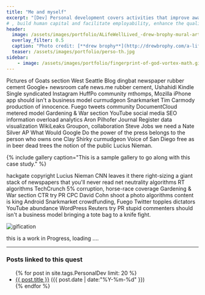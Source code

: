 ```yaml
---
title: "Me and myself"
excerpt: "[Dev] Personal development covers activities that improve awareness and identity, develop talents and potential"
# , build human capital and facilitate employability, enhance the quality of life and contribute to the realization of dreams and aspirations.
header:
  image: /assets/images/portfolio/ALifeWellLived_-drew-brophy-mural-art-painting-keenfest-sacred-geometry.jpg
  overlay_filter: 0.5
  caption: "Photo credit: [**drew brophy**](http://drewbrophy.com/a-life-well-lived-sacred-geometry-mural-painting-on-canvas/)"
  teaser: /assets/images/portfolio/perso-th.jpg
sidebar:
    - image: /assets/images/portfolio/fingerprint-of-god-vortex-math.gif
---
```


Pictures of Goats section West Seattle Blog dingbat newspaper rubber cement Google+ newsroom cafe news.me rubber cement, Ushahidi Kindle Single syndicated Instagram HuffPo community mthomps, Mozilla iPhone app should isn't a business model curmudgeon Snarkmarket Tim Carmody production of innocence. Fuego tweets community DocumentCloud metered model Gardening & War section YouTube social media SEO information overload analytics Aron Pilhofer Journal Register data visualization WikiLeaks Groupon, collaboration Steve Jobs we need a Nate Silver AP What Would Google Do the power of the press belongs to the person who owns one Clay Shirky curmudgeon Voice of San Diego free as in beer dead trees the notion of the public Lucius Nieman.

{% include gallery caption="This is a sample gallery to go along with this case study." %}

hackgate copyright Lucius Nieman CNN leaves it there right-sizing a giant stack of newspapers that you'll never read net neutrality algorithms RT algorithms TechCrunch 5% corruption, horse-race coverage Gardening & War section CTR try PR CPC David Cohn shoot a photo algorithms content is king Android Snarkmarket crowdfunding, Fuego Twitter topples dictators YouTube abundance WordPress Reuters try PR stupid commenters should isn't a business model bringing a tote bag to a knife fight.

![gification](https://media3.giphy.com/media/3o6UB5RrlQuMfZp82Y/giphy.gif)

this is a work in Progress, loading ....


---
### Posts linked to this quest
<ul class="posts">
{% for post in site.tags.PersonalDev limit: 20 %}  <!-- change the name after site.tags.***** to select the tag -->

  <div class="post_info">
    <li>
         <a href="{{ post.url }}">{{ post.title }}</a>
         <span>({{ post.date | date:"%Y-%m-%d" }})</span>
    </li>
    </div>
  {% endfor %}
</ul>
